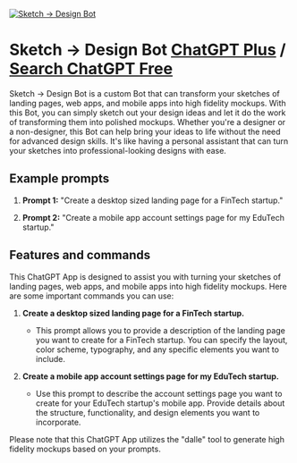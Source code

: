 
[![Sketch -> Design Bot](https://files.oaiusercontent.com/file-YMtMXDhHKIEK4SG9oyKs9Nxp?se=2123-10-17T23%3A29%3A31Z&sp=r&sv=2021-08-06&sr=b&rscc=max-age%3D31536000%2C%20immutable&rscd=attachment%3B%20filename%3DSketch%2520to%2520Design.png&sig=C%2Bh0zqyML5Gp8qIwB97m5GdXDH8vO/Daor3nwhpAMEg%3D)](https://chat.openai.com/g/g-aPyQZGV74-sketch-design-bot)

# Sketch -> Design Bot [ChatGPT Plus](https://chat.openai.com/g/g-aPyQZGV74-sketch-design-bot) / [Search ChatGPT Free](https://gptcall.net/index.html#/?search=Sketch%20-%3E%20Design%20Bot)

Sketch -> Design Bot is a custom Bot that can transform your sketches of landing pages, web apps, and mobile apps into high fidelity mockups. With this Bot, you can simply sketch out your design ideas and let it do the work of transforming them into polished mockups. Whether you're a designer or a non-designer, this Bot can help bring your ideas to life without the need for advanced design skills. It's like having a personal assistant that can turn your sketches into professional-looking designs with ease.

## Example prompts

1. **Prompt 1:** "Create a desktop sized landing page for a FinTech startup."

2. **Prompt 2:** "Create a mobile app account settings page for my EduTech startup."

## Features and commands

This ChatGPT App is designed to assist you with turning your sketches of landing pages, web apps, and mobile apps into high fidelity mockups. Here are some important commands you can use:

1. **Create a desktop sized landing page for a FinTech startup.**
   - This prompt allows you to provide a description of the landing page you want to create for a FinTech startup. You can specify the layout, color scheme, typography, and any specific elements you want to include.

2. **Create a mobile app account settings page for my EduTech startup.**
   - Use this prompt to describe the account settings page you want to create for your EduTech startup's mobile app. Provide details about the structure, functionality, and design elements you want to incorporate.

Please note that this ChatGPT App utilizes the "dalle" tool to generate high fidelity mockups based on your prompts.


